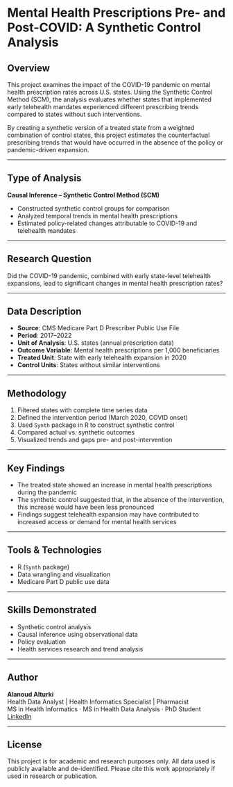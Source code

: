 # Mental Health Prescriptions Pre- and Post-COVID: A Synthetic Control Analysis

## Overview

This project examines the impact of the COVID-19 pandemic on mental health prescription rates across U.S. states. Using the Synthetic Control Method (SCM), the analysis evaluates whether states that implemented early telehealth mandates experienced different prescribing trends compared to states without such interventions.

By creating a synthetic version of a treated state from a weighted combination of control states, this project estimates the counterfactual prescribing trends that would have occurred in the absence of the policy or pandemic-driven expansion.

---

## Type of Analysis

**Causal Inference – Synthetic Control Method (SCM)**  
- Constructed synthetic control groups for comparison  
- Analyzed temporal trends in mental health prescriptions  
- Estimated policy-related changes attributable to COVID-19 and telehealth mandates

---

## Research Question

Did the COVID-19 pandemic, combined with early state-level telehealth expansions, lead to significant changes in mental health prescription rates?

---

## Data Description

- **Source**: CMS Medicare Part D Prescriber Public Use File  
- **Period**: 2017–2022  
- **Unit of Analysis**: U.S. states (annual prescription data)  
- **Outcome Variable**: Mental health prescriptions per 1,000 beneficiaries  
- **Treated Unit**: State with early telehealth expansion in 2020  
- **Control Units**: States without similar interventions

---

## Methodology

1. Filtered states with complete time series data  
2. Defined the intervention period (March 2020, COVID onset)  
3. Used `Synth` package in R to construct synthetic control  
4. Compared actual vs. synthetic outcomes  
5. Visualized trends and gaps pre- and post-intervention

---

## Key Findings

- The treated state showed an increase in mental health prescriptions during the pandemic  
- The synthetic control suggested that, in the absence of the intervention, this increase would have been less pronounced  
- Findings suggest telehealth expansion may have contributed to increased access or demand for mental health services

---

## Tools & Technologies

- R (`Synth` package)  
- Data wrangling and visualization  
- Medicare Part D public use data

---

## Skills Demonstrated

- Synthetic control analysis  
- Causal inference using observational data  
- Policy evaluation  
- Health services research and trend analysis

---

## Author

**Alanoud Alturki**  
Health Data Analyst | Health Informatics Specialist | Pharmacist  
MS in Health Informatics · MS in Health Data Analysis · PhD Student  
[LinkedIn](https://www.linkedin.com/in/alanoud-alturki-5601b2b5)

---

## License

This project is for academic and research purposes only. All data used is publicly available and de-identified. Please cite this work appropriately if used in research or publication.
